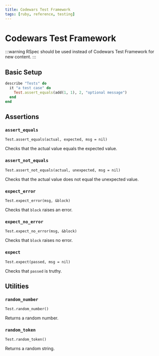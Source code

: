 ```yaml
---
title: Codewars Test Framework
tags: [ruby, reference, testing]
---
```


# Codewars Test Framework

:::warning
RSpec should be used instead of Codewars Test Framework for new content.
:::

## Basic Setup

```ruby
describe "Tests" do
  it "a test case" do
    Test.assert_equals(add(1, 1), 2, "optional message")
  end
end
```

## Assertions

### `assert_equals`

`Test.assert_equals(actual, expected, msg = nil)`

Checks that the actual value equals the expected value.

### `assert_not_equals`

`Test.assert_not_equals(actual, unexpected, msg = nil)`

Checks that the actual value does not equal the unexpected value.

### `expect_error`

`Test.expect_error(msg, &block)`

Checks that `block` raises an error.

### `expect_no_error`

`Test.expect_no_error(msg, &block)`

Checks that `block` raises no error.

### `expect`

`Test.expect(passed, msg = nil)`

Checks that `passed` is truthy.

## Utilities

### `random_number`

`Test.random_number()`

Returns a random number.

### `random_token`

`Test.random_token()`

Returns a random string.
